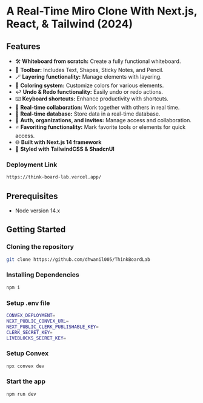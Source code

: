 # A Real-Time Miro Clone With Next.js, React, & Tailwind (2024)

## Features

- 🛠️ **Whiteboard from scratch:** Create a fully functional whiteboard.
- 🧰 **Toolbar:** Includes Text, Shapes, Sticky Notes, and Pencil.
- 🪄 **Layering functionality:** Manage elements with layering.
- 🎨 **Coloring system:** Customize colors for various elements.
- ↩️ **Undo & Redo functionality:** Easily undo or redo actions.
- ⌨️ **Keyboard shortcuts:** Enhance productivity with shortcuts.
- 🤝 **Real-time collaboration:** Work together with others in real time.
- 💾 **Real-time database:** Store data in a real-time database.
- 🔐 **Auth, organizations, and invites:** Manage access and collaboration.
- ⭐️ **Favoriting functionality:** Mark favorite tools or elements for quick access.
- 🌐 **Built with Next.js 14 framework**
- 💅 **Styled with TailwindCSS & ShadcnUI**

### Deployment Link
```bash
https://think-board-lab.vercel.app/
```

## Prerequisites

- Node version 14.x

## Getting Started

### Cloning the repository

```bash
git clone https://github.com/dhwanil005/ThinkBoardLab
```
### Installing Dependencies

```bash
npm i

```

### Setup .env file

``` bash
CONVEX_DEPLOYMENT=
NEXT_PUBLIC_CONVEX_URL=
NEXT_PUBLIC_CLERK_PUBLISHABLE_KEY=
CLERK_SECRET_KEY=
LIVEBLOCKS_SECRET_KEY=
```
### Setup Convex

```bash
npx convex dev
```
### Start the app

```bash
npm run dev
```


